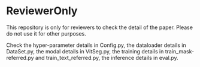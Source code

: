 # ReviewerOnly
This repository is only for reviewers to check the detail of the paper. Please do not use it for other purposes. 

Check the hyper-parameter details in Config.py, the dataloader details in DataSet.py, the modal details in VitSeg.py, the training details in train_mask-referred.py and train_text_referred.py, the inference details in eval.py.
